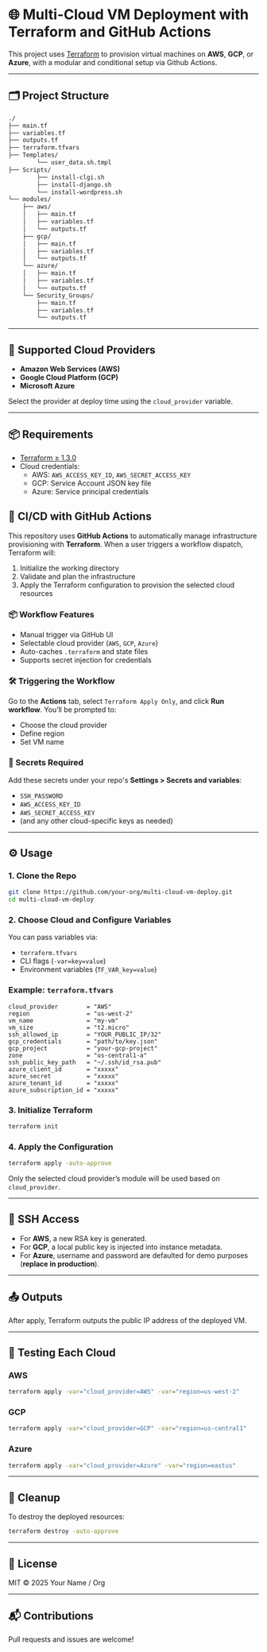 # 🌐 Multi-Cloud VM Deployment with Terraform and GitHub Actions

This project uses [Terraform](https://www.terraform.io/) to provision virtual machines on **AWS**, **GCP**, or **Azure**, with a modular and conditional setup via Github Actions.

---

## 🗂️ Project Structure

```bash
./
├── main.tf
├── variables.tf
├── outputs.tf
├── terraform.tfvars
├── Templates/
        └── user_data.sh.tmpl
├── Scripts/
        ├── install-clgi.sh
        ├── install-django.sh
        └── install-wordpress.sh
└── modules/
    ├── aws/
    │   ├── main.tf
    │   ├── variables.tf
    │   └── outputs.tf
    ├── gcp/
    │   ├── main.tf
    │   ├── variables.tf
    │   └── outputs.tf
    └── azure/
    │   ├── main.tf
    │   ├── variables.tf
    │   └── outputs.tf
    └── Security_Groups/
        ├── main.tf
        ├── variables.tf
        └── outputs.tf

```

---

## 🚀 Supported Cloud Providers

- **Amazon Web Services (AWS)**
- **Google Cloud Platform (GCP)**
- **Microsoft Azure**

Select the provider at deploy time using the `cloud_provider` variable.

---

## 📦 Requirements

- [Terraform ≥ 1.3.0](https://developer.hashicorp.com/terraform/downloads)
- Cloud credentials:
  - AWS: `AWS_ACCESS_KEY_ID`, `AWS_SECRET_ACCESS_KEY`
  - GCP: Service Account JSON key file
  - Azure: Service principal credentials

## 🚀 CI/CD with GitHub Actions

This repository uses **GitHub Actions** to automatically manage infrastructure provisioning with **Terraform**. When a user triggers a workflow dispatch, Terraform will:

1. Initialize the working directory
2. Validate and plan the infrastructure
3. Apply the Terraform configuration to provision the selected cloud resources

### 📦 Workflow Features

- Manual trigger via GitHub UI
- Selectable cloud provider (`AWS`, `GCP`, `Azure`)
- Auto-caches `.terraform` and state files
- Supports secret injection for credentials

### 🛠️ Triggering the Workflow

Go to the **Actions** tab, select `Terraform Apply Only`, and click **Run workflow**. You’ll be prompted to:

- Choose the cloud provider
- Define region
- Set VM name

### 🔐 Secrets Required

Add these secrets under your repo's **Settings > Secrets and variables**:
- `SSH_PASSWORD`
- `AWS_ACCESS_KEY_ID`
- `AWS_SECRET_ACCESS_KEY`
- (and any other cloud-specific keys as needed)


---

## ⚙️ Usage

### 1. Clone the Repo

```bash
git clone https://github.com/your-org/multi-cloud-vm-deploy.git
cd multi-cloud-vm-deploy
```

### 2. Choose Cloud and Configure Variables

You can pass variables via:

- `terraform.tfvars`
- CLI flags (`-var=key=value`)
- Environment variables (`TF_VAR_key=value`)

### Example: `terraform.tfvars`
```hcl
cloud_provider        = "AWS"
region                = "us-west-2"
vm_name               = "my-vm"
vm_size               = "t2.micro"
ssh_allowed_ip        = "YOUR_PUBLIC_IP/32"
gcp_credentials       = "path/to/key.json"
gcp_project           = "your-gcp-project"
zone                  = "us-central1-a"
ssh_public_key_path   = "~/.ssh/id_rsa.pub"
azure_client_id       = "xxxxx"
azure_secret          = "xxxxx"
azure_tenant_id       = "xxxxx"
azure_subscription_id = "xxxxx"
```

### 3. Initialize Terraform

```bash
terraform init
```

### 4. Apply the Configuration

```bash
terraform apply -auto-approve
```

Only the selected cloud provider’s module will be used based on `cloud_provider`.

---

## 🔐 SSH Access

- For **AWS**, a new RSA key is generated.
- For **GCP**, a local public key is injected into instance metadata.
- For **Azure**, username and password are defaulted for demo purposes (**replace in production**).

---

## 📤 Outputs

After apply, Terraform outputs the public IP address of the deployed VM.

---

## 🧪 Testing Each Cloud

### AWS
```bash
terraform apply -var="cloud_provider=AWS" -var="region=us-west-2"
```

### GCP
```bash
terraform apply -var="cloud_provider=GCP" -var="region=us-central1"
```

### Azure
```bash
terraform apply -var="cloud_provider=Azure" -var="region=eastus"
```

---

## 🧹 Cleanup

To destroy the deployed resources:

```bash
terraform destroy -auto-approve
```

---

## 📄 License

MIT © 2025 Your Name / Org

---

## 📬 Contributions

Pull requests and issues are welcome!
